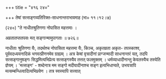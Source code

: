 +++
title = "४१६ २४०"

+++
तेषां सत्सङ्गव्यतिरिक्त-साधनान्तराभावमाह (भा० ११।१२।७) 

(२४०) "ते नाधीतश्रुतिगणा नोपासित महत्तमाः । 

अव्रतातप्ततपसः मत् सङ्गान्मामुपागताः ॥ ७२६॥ 

नाधीताः श्रुतिगणा यैः, तदर्थश्च नोपासिता महत्तमा यैः, किञ्च, अकृतव्रता अकृत- तपस्काश्व, पूर्ववदध्ययनादिकं भगवत्प्रीणनमेव ग्राह्यम् । अत्र केषां वृत्रादीनां प्राग्जन्मादी साधनान्तरं यत्, तदपि सत्सङ्गानुषङ्गः सिद्धमित्यभिप्रेत्य सत्सङ्गस्यैव तत्तत् फलमुक्तम् । धर्मव्याधादीनान्तु केवलस्यैच तस्येति ज्ञेयम् । 'मत्सङ्ग' - शब्देनात्र मम सङ्गो मदीयादीनाश्च सङ्ग इत्यभिधाप्यते, उभयत्रापि मत्सम्बन्धित्वादित्यभिप्रयेण । तत्र स्वस्यापि सत्त्वात् 
